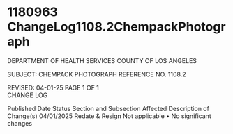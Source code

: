 # 1180963 ChangeLog1108.2ChempackPhotograph

DEPARTMENT OF HEALTH SERVICES 
COUNTY OF LOS ANGELES 
  
SUBJECT: CHEMPACK PHOTOGRAPH REFERENCE NO. 1108.2 
   
 
 
 
 
REVISED: 04-01-25 PAGE 1 OF 1  
CHANGE LOG 
 
Published 
Date 
Status Section and 
Subsection Affected 
Description of Change(s) 
04/01/2025 Redate & 
Resign 
Not applicable 
• No significant changes
